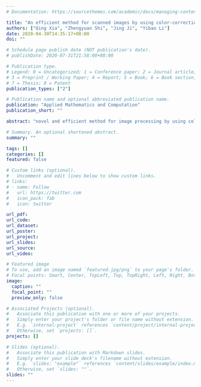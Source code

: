 ```yaml
---
# Documentation: https://sourcethemes.com/academic/docs/managing-content/

title: "An efficient method for scanned images by using color-correction and l0 gradient minimizations"
authors: ["Qing Xia", "Zhengyuan Shi", "Jing Ji", "Yibao Li"]
date: 2020-04-30T14:35:17+08:00
doi: ""

# Schedule page publish date (NOT publication's date).
# publishDate: 2020-07-31T21:58:00+08:00

# Publication type.
# Legend: 0 = Uncategorized; 1 = Conference paper; 2 = Journal article;
# 3 = Preprint / Working Paper; 4 = Report; 5 = Book; 6 = Book section;
# 7 = Thesis; 8 = Patent
publication_types: ["2"]

# Publication name and optional abbreviated publication name.
publication: "Applied Mathematics and Computation"
publication_short: ""

abstract: "novel and efficient method for image processing by using color-correction and l0 gradient minimization. Our method is divided into two steps. The first step is to deal with the chromatic aberration. To derive a colorimetric mapping between digital RGB signals and real image values, we use a polynomial modeling by considering the interrelations among the standard color spaces. A L0 gradient minimization is used to remove the image noises. Based on the half-quadratic splitting method, a iterative algorithm for our proposed method is developed and is alternating over a smoothing step. This iterative algorithm is easy to implement and has the optimal complexity O(NlogN) per iteration. Our method is particularly beneficial to correct image color and to remove the noises. Various tests are presented to demonstrate the robustness and efficient of our method."

# Summary. An optional shortened abstract.
summary: ""

tags: []
categories: []
featured: false

# Custom links (optional).
#   Uncomment and edit lines below to show custom links.
# links:
# - name: Follow
#   url: https://twitter.com
#   icon_pack: fab
#   icon: twitter

url_pdf:
url_code:
url_dataset:
url_poster:
url_project:
url_slides:
url_source:
url_video:

# Featured image
# To use, add an image named `featured.jpg/png` to your page's folder. 
# Focal points: Smart, Center, TopLeft, Top, TopRight, Left, Right, BottomLeft, Bottom, BottomRight.
image:
  caption: ""
  focal_point: ""
  preview_only: false

# Associated Projects (optional).
#   Associate this publication with one or more of your projects.
#   Simply enter your project's folder or file name without extension.
#   E.g. `internal-project` references `content/project/internal-project/index.md`.
#   Otherwise, set `projects: []`.
projects: []

# Slides (optional).
#   Associate this publication with Markdown slides.
#   Simply enter your slide deck's filename without extension.
#   E.g. `slides: "example"` references `content/slides/example/index.md`.
#   Otherwise, set `slides: ""`.
slides: ""
---
```

